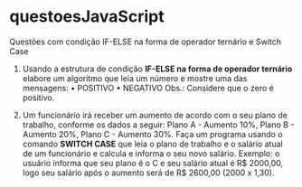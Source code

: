 # questoesJavaScript
 Questões com condição IF-ELSE na forma de operador ternário e Switch Case


1) Usando a estrutura de condição **IF-ELSE na forma de operador ternário** elabore um
algoritmo que leia um número e mostre uma das mensagens:
• POSITIVO
• NEGATIVO
Obs.: Considere que o zero é positivo.

2) Um funcionário irá receber um aumento de acordo com o seu plano de trabalho,
conforme os dados a seguir: Plano A - Aumento 10%, Plano B - Aumento 20%, Plano C - Aumento 30%. Faça um programa usando o comando **SWITCH CASE** que leia o plano de trabalho e o salário atual de um funcionário e calcula e informa o seu novo salário. Exemplo: o usuário informa que seu plano é o C e seu salário atual é R$ 2000,00, logo seu salário após o aumento será de R$ 2600,00 (2000 x 1,30).